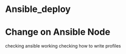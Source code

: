 # Ansible_deploy


# Change on Ansible Node 

checking ansible working
checking how to write profiles

